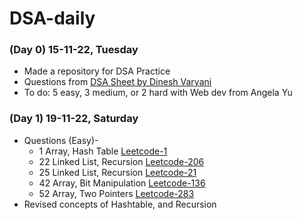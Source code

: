 # DSA-daily

### (Day 0) 15-11-22, Tuesday
- Made a repository for DSA Practice
- Questions from [DSA Sheet by Dinesh Varyani](https://docs.google.com/spreadsheets/d/1ixrGjYFXLbU1xC6iagcSn-n8MRlvvxdSrOkOh0LEcwA/edit#gid=237636947)
- To do: 5 easy, 3 medium, or 2 hard with Web dev from Angela Yu

### (Day 1) 19-11-22, Saturday
- Questions (Easy)- 
  - 1 Array, Hash Table  [Leetcode-1](https://leetcode.com/problems/two-sum)                 
  - 22 Linked List, Recursion [Leetcode-206](https://leetcode.com/problems/reverse-linked-list) 
  - 25 Linked List, Recursion [Leetcode-21](https://leetcode.com/problems/merge-two-sorted-lists) 
  - 42 Array, Bit Manipulation [Leetcode-136](https://leetcode.com/problems/single-number)
  - 52 Array, Two Pointers [Leetcode-283](https://leetcode.com/problems/move-zeroes)
- Revised concepts of Hashtable, and Recursion

